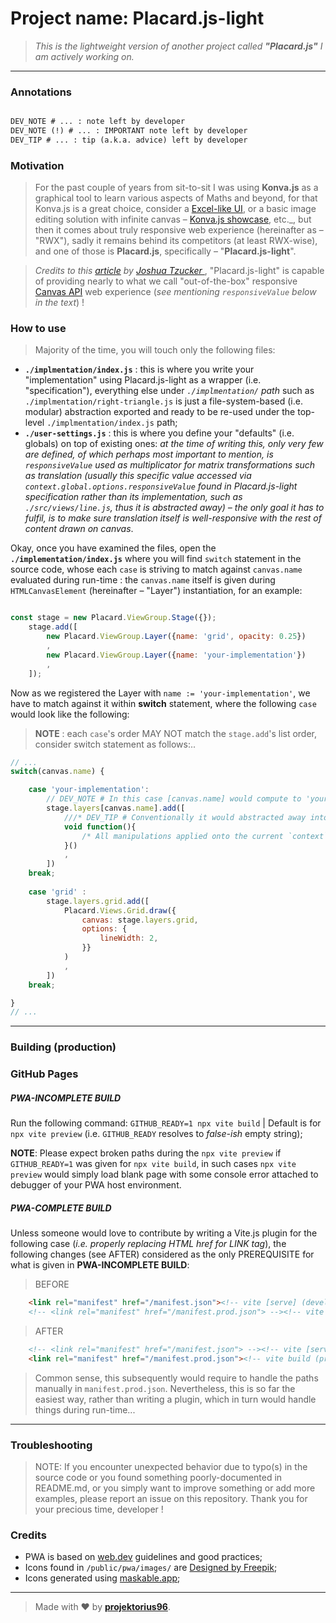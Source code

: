 # Project name: **Placard.js-light**

> _This is the lightweight version of another project called **"Placard.js"** I am actively working on._

---

### Annotations

```diff

DEV_NOTE # ... : note left by developer
DEV_NOTE (!) # ... : IMPORTANT note left by developer
DEV_TIP # ... : tip (a.k.a. advice) left by developer

```

### Motivation

> For the past couple of years from sit-to-sit I was using **Konva.js** as a graphical tool to learn various aspects of Maths and beyond, for that Konva.js is a great choice, consider a [Excel-like UI](https://youtube.com/playlist?list=PL7JUsQnnxGCsfxAjqhqPzBYHxk2o4u2bo&si=F-IaKSHgk79XAXw_), or a basic image editing solution with infinite canvas – [Konva.js showcase](https://konvajs.org/docs/sandbox/index.html), etc._, but then it comes about truly responsive web experience (hereinafter as – "RWX"), sadly it remains behind its competitors (at least RWX-wise), and one of those is **Placard.js**, specifically – "**Placard.js-light**".

> _Credits to this [article](https://joshuatz.com/posts/2022/canvas-hit-detection-methods/) by [Joshua Tzucker ](https://www.linkedin.com/in/joshuatzucker/)_, "Placard.js-light" is capable of providing nearly to what we call "out-of-the-box" responsive [Canvas API](https://html.spec.whatwg.org/multipage/canvas.html) web experience (_see mentioning `responsiveValue` below in the text_) !

### How to use

> Majority of the time, you will touch only the following files:
- **`./implmentation/index.js`** : this is where you write your "implementation" using Placard.js-light as a wrapper (i.e. "specification"), everything else under _`./implmentation/` path_ such as `./implmentation/right-triangle.js` is just a file-system-based (i.e. modular) abstraction exported and ready to be re-used under the top-level `./implmentation/index.js` path;
- **`./user-settings.js`** : this is where you define your "defaults" (i.e. globals) on top of existing ones: _at the time of writing this, only very few are defined, of which perhaps most important to mention, is `responsiveValue` used as multiplicator for matrix transformations such as translation (usually this specific value accessed via `context.global.options.responsiveValue` found in Placard.js-light specification rather than its implementation, such as `./src/views/line.js`, thus it is abstracted away) – the only goal it has to fulfil, is to make sure translation itself is well-responsive with the rest of content drawn on canvas_.

Okay, once you have examined the files, open the **`./implementation/index.js`** where you will find `switch` statement in the source code, whose each `case` is striving to match against `canvas.name` evaluated during run-time : the `canvas.name` itself is given during `HTMLCanvasElement` (hereinafter – "Layer") instantiation, for an example:

```js

const stage = new Placard.ViewGroup.Stage({});
    stage.add([
        new Placard.ViewGroup.Layer({name: 'grid', opacity: 0.25})
        ,
        new Placard.ViewGroup.Layer({name: 'your-implementation'})
        ,
    ]);

```

Now as we registered the Layer with `name := 'your-implementation'`, we have to match against it within **switch** statement, where the following `case` would look like the following:

> **NOTE** : each `case`'s order MAY NOT match the `stage.add`'s list order, consider switch statement as follows:..

```js
// ...
switch(canvas.name) {

    case 'your-implementation':
        // DEV_NOTE # In this case [canvas.name] would compute to 'your-implementation' during run-time:
        stage.layers[canvas.name].add([
            ///* DEV_TIP # Conventionally it would abstracted away into its own logic under `./implementation/<implementation-name.js>`, for an example `./implementation/right-triangle.js`, otherwise we can simply use `void function` to contain such logic as follows:.. */
            void function(){
                /* All manipulations applied onto the current `context` goes here between curly braces of this void function... */
            }()
            ,
        ])
    break;
    
    case 'grid' :
        stage.layers.grid.add([
            Placard.Views.Grid.draw({
                canvas: stage.layers.grid, 
                options: {
                    lineWidth: 2,
                }}
            )
            ,
        ])
    break;

}
// ...
```

---

### Building (production)

### GitHub Pages

##### PWA-INCOMPLETE BUILD

Run the following command: `GITHUB_READY=1 npx vite build` | Default is for `npx vite preview` (i.e. `GITHUB_READY` resolves to _false-ish_ empty string); 

**NOTE**: Please expect broken paths during the `npx vite preview` if `GITHUB_READY=1` was given for `npx vite build`, in such cases `npx vite preview` would simply load blank page with some console error attached to debugger of your PWA host environment.

##### PWA-COMPLETE BUILD

Unless someone would love to contribute by writing a Vite.js plugin for the following case (_i.e. properly replacing HTML href for LINK tag_), the following changes (see AFTER) considered as the only PREREQUISITE for what is given in **PWA-INCOMPLETE BUILD**:

> BEFORE

```html
    <link rel="manifest" href="/manifest.json"><!-- vite [serve] (development) -->
    <!-- <link rel="manifest" href="/manifest.prod.json"> --><!-- vite build (production) -->
```

> AFTER

```html
    <!-- <link rel="manifest" href="/manifest.json"> --><!-- vite [serve] (development) -->
    <link rel="manifest" href="/manifest.prod.json"><!-- vite build (production) -->
```

> Common sense, this subsequently would require to handle the paths manually in `manifest.prod.json`. Nevertheless, this is so far the easiest way, rather than writing a plugin, which in turn would handle things during run-time...

---

### Troubleshooting

> NOTE: If you encounter unexpected behavior due to typo(s) in the source code or you found something poorly-documented in README.md, or you simply want to improve something or add more examples, please report an issue on this repository. Thank you for your precious time, developer !

### Credits

- PWA is based on [web.dev](https://web.dev/learn/pwa) guidelines and good practices;
- Icons found in `/public/pwa/images/` are [Designed by Freepik](https://www.freepik.com/icon/android_6424298#fromView=search&page=1&position=27&uuid=b1e6241a-d535-4fc9-ba15-95748332be6a);
- Icons generated using [maskable.app](https://maskable.app/editor);

---

> Made with ♥ by [**projektorius96**](https://github.com/projektorius96).